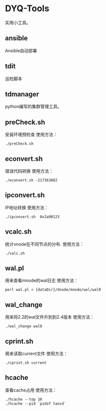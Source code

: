 # DYQ-Tools
实用小工具。

## ansible
Ansible自动部署

## tdit
巡检脚本

## tdmanager
python编写的集群管理工具。

## preCheck.sh
安装环境预检查 
使用方法：
```shell
./preCheck.sh
```

## econvert.sh
错误代码转换
使用方法：
```shell
./econvert.sh -217363882
```

## ipconvert.sh
IP地址转换
使用方法：
```shell
./ipconvert.sh  0x2a90123
```

## vcalc.sh
统计vnode在不同节点的分布.
使用方法：
```shell
./valc.sh
```

## wal.pl
用来查看mnode的wal日志
使用方法：
```shell
perl wal.pl < {dataDir}/dnode/mnode/wal/wal0
```

## wal_change
用来将2.2的wal文件升到到2.4版本
使用方法：
```shell
./wal_change wal0
```

## cprint.sh
用来读取current文件
使用方法：
```shell
./cprint.sh current
```

## hcache
查看cache占用
使用方法：
```shell
./hcache --top 10
./hcache --pid `pidof taosd`
```